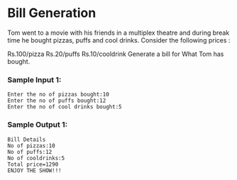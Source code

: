 # Bill Generation

Tom went to a movie with his friends in a multiplex theatre and during  break time he bought pizzas, puffs and cool drinks. Consider   the following prices : 

Rs.100/pizza
Rs.20/puffs
Rs.10/cooldrink
Generate a bill for What Tom has bought.

### Sample Input 1:

    Enter the no of pizzas bought:10
    Enter the no of puffs bought:12
    Enter the no of cool drinks bought:5

### Sample Output 1:

    Bill Details
    No of pizzas:10
    No of puffs:12
    No of cooldrinks:5
    Total price=1290
    ENJOY THE SHOW!!!